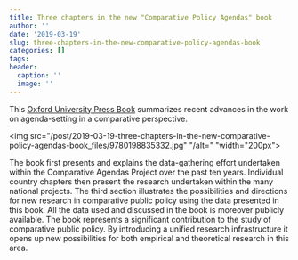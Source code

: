 ```yaml
---
title: Three chapters in the new "Comparative Policy Agendas" book
author: ''
date: '2019-03-19'
slug: three-chapters-in-the-new-comparative-policy-agendas-book
categories: []
tags:
header:
  caption: ''
  image: ''
---
```

This [Oxford University Press Book](https://global.oup.com/academic/product/comparative-policy-agendas-9780198835332?cc=fr&lang=en&) summarizes recent advances in the work on agenda-setting in a comparative perspective. 

<img src="/post/2019-03-19-three-chapters-in-the-new-comparative-policy-agendas-book_files/9780198835332.jpg" "/alt=" "width="200px">  

The book first presents and explains the data-gathering effort undertaken within the Comparative Agendas Project over the past ten years. Individual country chapters then present the research undertaken within the many national projects. The third section illustrates the possibilities and directions for new research in comparative public policy using the data presented in this book. All the data used and discussed in the book is moreover publicly available. The book represents a significant contribution to the study of comparative public policy. By introducing a unified research infrastructure it opens up new possibilities for both empirical and theoretical research in this area.